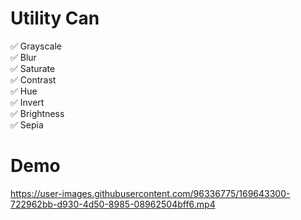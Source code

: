 <h1>Utility Can</h1>

✅ Grayscale<br>
✅ Blur<br>
✅ Saturate<br>
✅ Contrast<br>
✅ Hue<br>
✅ Invert<br>
✅ Brightness<br>
✅ Sepia<br>

<h1>Demo</h1>




https://user-images.githubusercontent.com/96336775/169643300-722962bb-d930-4d50-8985-08962504bff6.mp4

